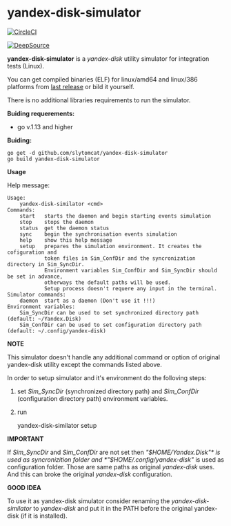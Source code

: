 # yandex-disk-simulator
[![CircleCI](https://circleci.com/gh/slytomcat/yandex-disk-simulator.svg?style=svg)](https://circleci.com/gh/slytomcat/yandex-disk-simulator)

[![DeepSource](https://static.deepsource.io/deepsource-badge-light.svg)](https://deepsource.io/gh/slytomcat/yandex-disk-simulator/?ref=repository-badge)

**yandex-disk-simulator** is a *yandex-disk* utility simulator for integration tests (Linux).

You can get compiled binaries (ELF) for linux/amd64 and linux/386 platforms from [last release](https://github.com/slytomcat/yandex-disk-simulator/releases/latest) or bild it yourself.

There is no additional libraries requirements to run the simulator.

**Buiding requerements:** 
 - go v.1.13 and higher

**Buiding:**

    go get -d github.com/slytomcat/yandex-disk-simulator
    go build yandex-disk-simulator

**Usage**

Help message:

    Usage:
        yandex-disk-similator <cmd>
    Commands:
        start	starts the daemon and begin starting events simulation
        stop	stops the daemon
        status	get the daemon status
        sync	begin the synchronisation events simulation
        help    show this help message
        setup   prepares the simulation environment. It creates the cofiguration and 
                token files in Sim_ConfDir and the syncronization directory in Sim_SyncDir.
                Environment variables Sim_ConfDir and Sim_SyncDir should be set in advance, 
                otherways the default paths will be used.
                Setup process doesn't requere any input in the terminal.
    Simulator commands:
        daemon	start as a daemon (Don't use it !!!)
    Environment variables:
        Sim_SyncDir	can be used to set synchronized directory path (default: ~/Yandex.Disk)
        Sim_ConfDir	can be used to set configuration directory path (default: ~/.config/yandex-disk)

**NOTE**

This simulator doesn't handle any additional command or option of original yandex-disk utility except the commands listed above.

In order to setup simulator and it's environment do the folloving steps:
1. set *Sim_SyncDir* (synchronized directory path) and *Sim_ConfDir* (configuration directory path) environment variables.
2. run

    yandex-disk-similator setup

**IMPORTANT**

If *Sim_SyncDir* and *Sim_ConfDir* are not set then *"$HOME/Yandex.Disk"* is used as syncronizition folder and *"$HOME/.config/yandex-disk"* is used as configuration folder. Those are same paths as original *yandex-disk* uses. And this can broke the original *yandex-disk* configuration.

**GOOD IDEA**

To use it as yandex-disk simulator consider renaming the *yandex-disk-similator* to *yandex-disk* and put it in the PATH before the original yandex-disk (if it is installed).
